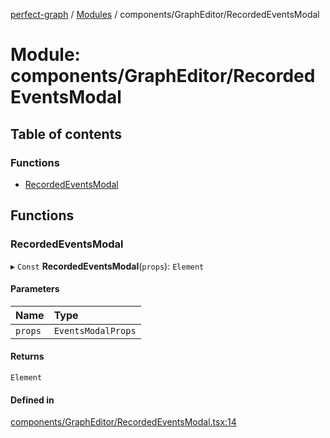 [perfect-graph](../README.md) / [Modules](../modules.md) / components/GraphEditor/RecordedEventsModal

# Module: components/GraphEditor/RecordedEventsModal

## Table of contents

### Functions

- [RecordedEventsModal](components_GraphEditor_RecordedEventsModal.md#recordedeventsmodal)

## Functions

### RecordedEventsModal

▸ `Const` **RecordedEventsModal**(`props`): `Element`

#### Parameters

| Name | Type |
| :------ | :------ |
| `props` | `EventsModalProps` |

#### Returns

`Element`

#### Defined in

[components/GraphEditor/RecordedEventsModal.tsx:14](https://github.com/MaastrichtU-IDS/perfect-graph/blob/c07a48d/src/components/GraphEditor/RecordedEventsModal.tsx#L14)

